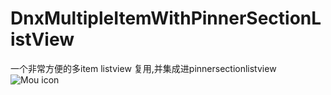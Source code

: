 # DnxMultipleItemWithPinnerSectionListView
一个非常方便的多item listview 复用,并集成进pinnersectionlistview
![Mou icon](http://dnxother-cn.oss-cn-shanghai.aliyuncs.com/small.gif)
